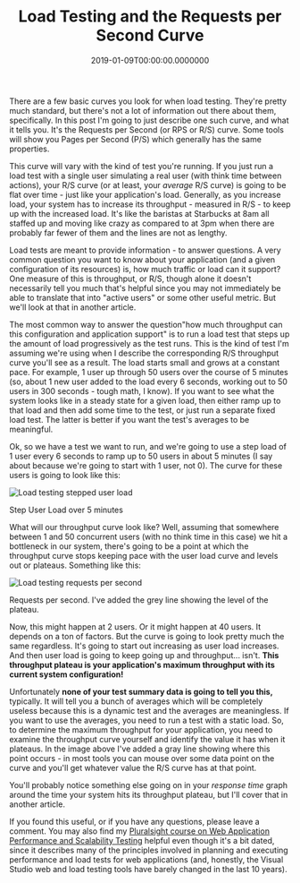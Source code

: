 ﻿---
title: Load Testing and the Requests per Second Curve
date: "2019-01-09T00:00:00.0000000"
description: There are a few basic curves you look for when load testing. They're pretty much standard, but there's not a lot of information out there about them, specifically. In this post I'm going to just describe one such curve, and what it tells you. It's the Requests per Second (or RPS or R/S) curve.
featuredImage: /img/Requests-per-second.png
---

There are a few basic curves you look for when load testing. They're pretty much standard, but there's not a lot of information out there about them, specifically. In this post I'm going to just describe one such curve, and what it tells you. It's the Requests per Second (or RPS or R/S) curve. Some tools will show you Pages per Second (P/S) which generally has the same properties.

This curve will vary with the kind of test you're running. If you just run a load test with a single user simulating a real user (with think time between actions), your R/S curve (or at least, your *average* R/S curve) is going to be flat over time - just like your application's load. Generally, as you increase load, your system has to increase its throughput - measured in R/S - to keep up with the increased load. It's like the baristas at Starbucks at 8am all staffed up and moving like crazy as compared to at 3pm when there are probably far fewer of them and the lines are not as lengthy.

Load tests are meant to provide information - to answer questions. A very common question you want to know about your application (and a given configuration of its resources) is, how much traffic or load can it support? One measure of this is throughput, or R/S, though alone it doesn't necessarily tell you much that's helpful since you may not immediately be able to translate that into "active users" or some other useful metric. But we'll look at that in another article.

The most common way to answer the question"how much throughput can this configuration and application support" is to run a load test that steps up the amount of load progressively as the test runs. This is the kind of test I'm assuming we're using when I describe the corresponding R/S throughput curve you'll see as a result. The load starts small and grows at a constant pace. For example, 1 user up through 50 users over the course of 5 minutes (so, about 1 new user added to the load every 6 seconds, working out to 50 users in 300 seconds - tough math, I know). If you want to see what the system looks like in a steady state for a given load, then either ramp up to that load and then add some time to the test, or just run a separate fixed load test. The latter is better if you want the test's averages to be meaningful.

Ok, so we have a test we want to run, and we're going to use a step load of 1 user every 6 seconds to ramp up to 50 users in about 5 minutes (I say about because we're going to start with 1 user, not 0). The curve for these users is going to look like this:

![Load testing stepped user load](/img/User-Load.png)

Step User Load over 5 minutes

What will our throughput curve look like? Well, assuming that somewhere between 1 and 50 concurrent users (with no think time in this case) we hit a bottleneck in our system, there's going to be a point at which the throughput curve stops keeping pace with the user load curve and levels out or plateaus. Something like this:

![Load testing requests per second](/img/Requests-per-second.png)

Requests per second. I've added the grey line showing the level of the plateau.

Now, this might happen at 2 users. Or it might happen at 40 users. It depends on a ton of factors. But the curve is going to look pretty much the same regardless. It's going to start out increasing as user load increases. And then user load is going to keep going up and throughput... isn't. **This throughput plateau is your application's maximum throughput with its current system configuration!**

Unfortunately **none of your test summary data is going to tell you this,** typically. It will tell you a bunch of averages which will be completely useless because this is a dynamic test and the averages are meaningless. If you want to use the averages, you need to run a test with a static load. So, to determine the maximum throughput for your application, you need to examine the throughput curve yourself and identify the value it has when it plateaus. In the image above I've added a gray line showing where this point occurs - in most tools you can mouse over some data point on the curve and you'll get whatever value the R/S curve has at that point.

You'll probably notice something else going on in your _response time_ graph around the time your system hits its throughput plateau, but I'll cover that in another article.

If you found this useful, or if you have any questions, please leave a comment. You may also find my [Pluralsight course on Web Application Performance and Scalability Testing](https://www.pluralsight.com/courses/web-perf) helpful even though it's a bit dated, since it describes many of the principles involved in planning and executing performance and load tests for web applications (and, honestly, the Visual Studio web and load testing tools have barely changed in the last 10 years).

